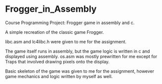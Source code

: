 Frogger_in_Assembly
===================

Course Programming Project:  Frogger game in assembly and c.

A simple recreation of the classic game Frogger.

libc.asm and lc4libc.h were given to me for the assignment.

The game itself runs in assembly, but the game logic is written in c and displayed using assembly.  os.asm was mostly prewritten for me except for Traps that involved drawing pixels onto the display.

Basic skeleton of the game was given to me for the assignment, however game mechanics and logic written by myself as well.
